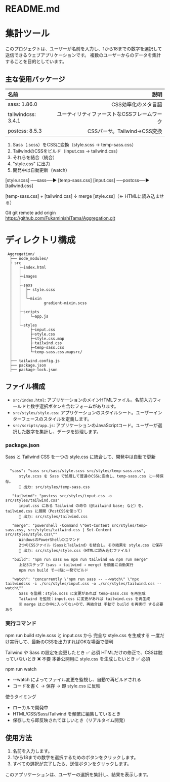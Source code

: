 # README.md

# 集計ツール

このプロジェクトは、ユーザーが名前を入力し、1から18までの数字を選択して送信できるウェブアプリケーションです。
複数のユーザーからのデータを集計することを目的としています。

## 主な使用パッケージ

| 名前               | 説明                                     |
|:-------------------|----------------------------------------:|
| sass: 1.86.0       | CSS効率化のメタ言語                       |
| tailwindcss: 3.4.1 | ユーティリティファーストなCSSフレームワーク |
| postcss: 8.5.3     | CSSパーサ。Tailwind→CSS変換              |


1. Sass（.scss）をCSSに変換（style.scss → temp-sass.css）
2. TailwindのCSSをビルド（input.css → tailwind.css）
3. それらを結合（統合）
4. "style.css" に出力
5. 開発中は自動更新（watch）

[style.scss] ──sass──▶ [temp-sass.css]
[input.css]  ──postcss──▶ [tailwind.css]

[temp-sass.css] + [tailwind.css]
      ↓ merge
[style.css]（← HTMLに読み込ませる）

Git
git remote add origin https://github.com/FukaminishiTama/Aggregation.git

# ディレクトリ構成
```
 Aggregation/
  ├── node_modules/       
  ├ src
  │   ├─index.html
  │   │
  │   ├─images
  │   │
  │   ├─sass
  │   │  ├─ style.scss
  │   │  │
  │   │  └─mixin
  │   │          gradient-mixin.scss
  │   │
  │   ├─scripts
  │   │    └─app.js
  │   │
  │   └─styles
  │        ├─input.css
  │        ├─style.css
  │        ├─style.css.map
  │        ├─tailwind.css
  │        ├─temp-sass.css
  │        └─temp-sass.css.mapsrc/
  │
  ├── tailwind.config.js  
  ├── package.json        
  ├── package-lock.json  
```

## ファイル構成
- `src/index.html`: アプリケーションのメインHTMLファイル。名前入力フィールドと数字選択ボタンを含むフォームがあります。
- `src/styles/style.css`: アプリケーションのスタイルシート。ユーザーインターフェースのスタイルを定義します。
- `src/scripts/app.js`: アプリケーションのJavaScriptコード。ユーザーが選択した数字を集計し、データを処理します。

### package.json
Sass と Tailwind CSS を一つの style.css に統合して、開発中は自動で更新

```"scripts": 

  "sass": "sass src/sass/style.scss src/styles/temp-sass.css",
      style.scss を Sass で処理して普通のCSSに変換し、temp-sass.css に一時保存。
      📂 出力: src/styles/temp-sass.css   

   "tailwind": "postcss src/styles/input.css -o src/styles/tailwind.css"  
      input.css にある Tailwind の命令（@tailwind base; など）を、tailwind.css に展開（PostCSSを使って）
      📂 出力: src/styles/tailwind.css

   "merge": "powershell -Command \"Get-Content src/styles/temp-sass.css, src/styles/tailwind.css | Set-Content src/styles/style.css\""
      WindowsのPowerShellのコマンド
      2つのCSSファイル（SassとTailwind）を結合し、その結果を style.css に保存
      📂 出力: src/styles/style.css (HTMLに読み込むファイル)

   "build": "npm run sass && npm run tailwind && npm run merge"
      上記3ステップ（sass → tailwind → merge）を順番に自動実行
      npm run build で一括に一発でビルド

   "watch": "concurrently \"npm run sass -- --watch\" \"npx tailwindcss -i ./src/styles/input.css -o ./src/styles/tailwind.css --watch\""
      Sass を監視：style.scss に変更があれば temp-sass.css を再生成
      Tailwind を監視：input.css に変更があれば tailwind.css を再生成
      ※ merge はこの中に入ってないので、再結合は 手動で build を再実行 する必要あり

```
### 実行コマンド
npm run build
   style.scss と input.css から 完全な style.css を生成する
   一度だけ実行して、最新のCSSを出力すればOKな場面で便利

   Tailwind や Sass の設定を変更したとき	✅ 必須
   HTMLだけの修正で、CSSは触っていないとき	❌ 不要
   本番公開用に style.css を生成したいとき	✅ 必須

npm run watch
   - --watch によってファイル変更を監視し、自動で再ビルドされる
   - コードを書く → 保存 → 即 style.css に反映

   使うタイミング
   - ローカルで開発中
   - HTML/CSS/Sass/Tailwind を頻繁に編集しているとき
   - 保存したら即反映されてほしいとき（リアルタイム開発）

## 使用方法

1. 名前を入力します。
2. 1から18までの数字を選択するためのボタンをクリックします。
3. すべての選択が完了したら、送信ボタンをクリックします。

このアプリケーションは、ユーザーの選択を集計し、結果を表示します。